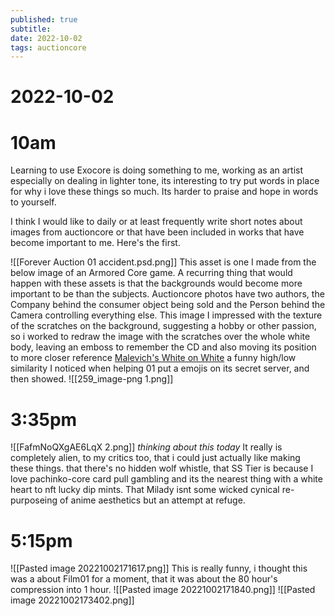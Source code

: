 ```yaml
---
published: true
subtitle: 
date: 2022-10-02
tags: auctioncore
---
```

# 2022-10-02
# 10am
Learning to use Exocore is doing something to me, working as an artist especially on dealing in lighter tone, its interesting to try put words in place for why i love these things so much. Its harder to praise and hope in words to yourself.

I think I would like to daily or at least frequently write short notes about images from auctioncore or that have been included in works that have become important to me. Here's the first.

![[Forever Auction 01 accident.psd.png]]
This asset is one I made from the below image of an Armored Core game. A recurring thing that would happen with these assets is that the backgrounds would become more important to be than the subjects. Auctioncore photos have two authors, the Company behind the consumer object being sold and the Person behind the Camera controlling everything else. This image I impressed with the texture of the scratches on the background, suggesting a hobby or other passion, so i worked to redraw the image with the scratches over the whole white body, leaving an emboss to remember the CD and also moving its position to more closer reference [Malevich's White on White](https://en.wikipedia.org/wiki/White_on_White) a funny high/low similarity I noticed when helping 01 put a emojis on its secret server, and then showed.
![[259_image-png 1.png]]

# 3:35pm
![[FafmNoQXgAE6LqX 2.png]]
*thinking about this today*
It really is completely alien, to my critics too, that i could just actually like making these things. that there's no hidden wolf whistle, that SS Tier is because I love pachinko-core card pull gambling and its the nearest thing with a white heart to nft lucky dip mints.
That Milady isnt some wicked cynical re-purposeing of anime aesthetics but an attempt at refuge.

# 5:15pm
![[Pasted image 20221002171617.png]]
This is really  funny, i thought this was a about Film01 for a moment, that it was about the 80 hour's compression into 1 hour.
![[Pasted image 20221002171840.png]]
![[Pasted image 20221002173402.png]]